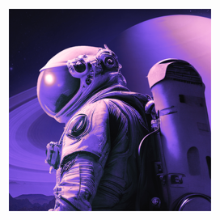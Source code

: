 <p align="center">
 <img src="./assets/favicon.png" alt="Demonstração do projeto width="100%" />
</p>

